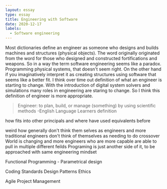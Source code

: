 ```yaml
---
layout: essay
type: essay
title: Engineering with Software
date: 2020-12-17
labels:
  - Software engineering
---
```


Most dictionaries define an engineer as someone who designs and builds machines and structures (physical objects). The word originally originated from the word for those who designed and constructed fortifications and weapons. So in a way the term software engineering seems like a paradox. Programming physical systems, that doesn't seem right. On the other hand if you imaginatively interpret it as creating structures using software that seems like a better fit. I think over time out definition of what an engineer is starting to change. With the introduction of digital system solvers and simulations many roles in engineering are staring to change. So I think this definition of engineer is more appropriate.
> Engineer: to plan, build, or manage (something) by using scientific methods
-English Language Learners definition

how fits into other principals and where have used equivalents before


weird how generally don't think them selves as engineers and more traditional engineers don't think of themselves as needing to do crossover
World is changing and more engineers who are more capable are able to pull in multiple different feilds
Programing is just another side of it, to be approached with same engineering mindset


Functional Programming - Parametrical design

Coding Standards
Design Patterns
Ethics

Agile Project Management
